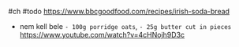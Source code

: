 #ch #todo
https://www.bbcgoodfood.com/recipes/irish-soda-bread
- nem kell bele `- 100g porridge oats`, `- 25g butter cut in pieces`
https://www.youtube.com/watch?v=4cHNojh9D3c
